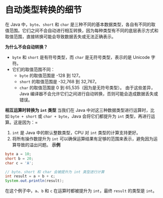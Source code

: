 # 自动类型转换的细节
在 Java 中，`byte`、`short` 和 `char` 是三种不同的基本数据类型，各自有不同的取值范围。它们之间不会自动进行相互转换，因为每种类型有不同的底层表示方式和取值范围，直接转换可能会导致数据丢失或无法正确表示。

**为什么不会自动转换？**
* `byte` 和 `short` 是有符号类型，而 `char` 是无符号类型，表示的是 Unicode 字符。
* 它们的取值范围不同：
  - `byte` 的取值范围是 -128 到 127。
  - `short` 的取值范围是 -32,768 到 32,767。
  - `char` 的取值范围是 0 到 65,535（因为是无符号类型）。
由于这些差异，Java 编译器不会允许它们之间进行自动转换，否则可能会造成数据丢失或错误。

**相互运算时转换为 `int` 类型**
当我们在 Java 中对这三种数据类型进行运算时，比如 `byte + short` 或 `char + byte`，Java 会将它们都提升为 `int` 类型，再进行运算。这是因为：=
1. `int` 是 Java 中的默认整数类型，CPU 对 `int` 类型的计算支持更好。
2. 将所有操作数提升为 `int` 可以确保运算结果有足够的范围来表示，避免因为运算导致的溢出问题。
**示例**
```java
byte a = 10;
short b = 20;
char c = 'A';

// byte、short 和 char 会被提升为 int 类型进行计算
int result = a + b + c;
System.out.println(result);
```

在这个例子中，`a`、`b` 和 `c` 在运算时都被提升为 `int`，最终 `result` 的类型是 `int`。